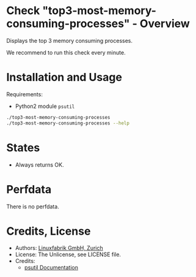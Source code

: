 # Check "top3-most-memory-consuming-processes" - Overview

Displays the top 3 memory consuming processes.

We recommend to run this check every minute.


# Installation and Usage

Requirements:
* Python2 module `psutil`

```bash
./top3-most-memory-consuming-processes
./top3-most-memory-consuming-processes --help
```


# States

* Always returns OK.


# Perfdata

There is no perfdata.


# Credits, License

* Authors: [Linuxfabrik GmbH, Zurich](https://www.linuxfabrik.ch)
* License: The Unlicense, see LICENSE file.
* Credits:
  - [psutil Documentation](https://psutil.readthedocs.io/en/release-5.3.0/)